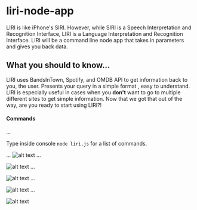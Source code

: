 # liri-node-app
LIRI is like iPhone's SIRI. However, while SIRI is a Speech Interpretation and Recognition Interface, LIRI is a Language Interpretation and Recognition Interface. LIRI will be a command line node app that takes in parameters and gives you back data.

## What you should to know...
LIRI uses BandsInTown, Spotify, and OMDB API to get information back to you, the user. Presents your query in a simple format , easy to understand. LIRI is especially useful in cases when you **don't** want to go to multiple different sites to get simple information. Now that we got that out of the way, are you ready to start using LIRI?!

#### Commands
...

Type inside console `node liri.js` for a list of commands.

...
![alt text](https://i.ibb.co/RPjnv0V/liri-commands.jpg")
...

![alt text](https://i.ibb.co/F7zdcgN/concert-ths.jpg")
...

![alt text](https://i.ibb.co/DLt0FRY/spotify-this-song.jpg")
...

![alt text](https://i.ibb.co/ZGF42kB/movie-this.jpg")
...

![alt text](https://i.ibb.co/xJrD6S7/do-what-it-says.jpg")
